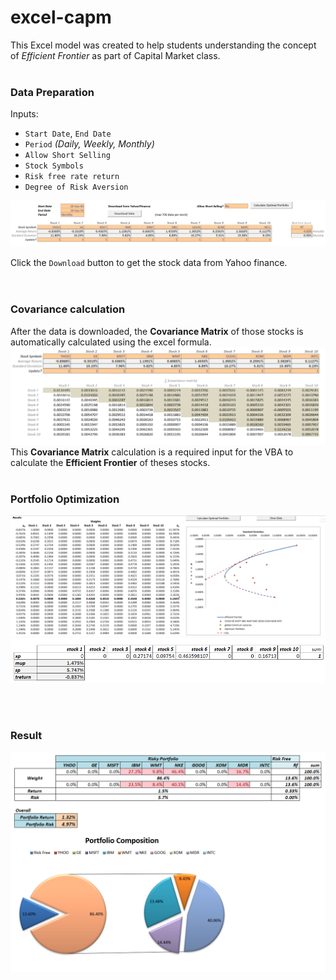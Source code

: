 # excel-capm
This Excel model was created to help students understanding the concept of *Efficient Frontier* as part of Capital Market class.
<br><br>
### Data Preparation
Inputs:
- `Start Date`, `End Date`
- `Period` *(Daily, Weekly, Monthly)*
- `Allow Short Selling`
- `Stock Symbols`
- `Risk free rate return`
- `Degree of Risk Aversion`

<img src="images/data.png">

Click the `Download` button to get the stock data from Yahoo finance.  
<br><br>
### Covariance calculation

After the data is downloaded, the **Covariance Matrix** of those stocks is automatically calculated using the excel formula.<br>
<img src="images/covariance.png">
This **Covariance Matrix** calculation is a required input for the VBA to calculate the **Efficient Frontier** of theses stocks.
<br><br>

### Portfolio Optimization

<img src="images/Calculation.png">
<img src="images/solver.png">

<br><br>
### Result
<img src="images/result.png">